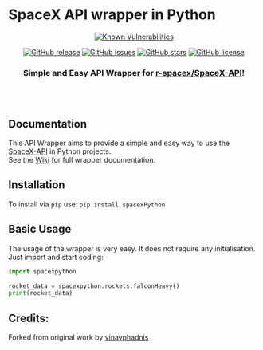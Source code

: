 # SpaceX API wrapper in Python
<div align="center">

<a href="https://snyk.io//test/github/alshapton/SpaceX-Python?targetFile=requirements.txt"><img src="https://snyk.io//test/github/alshapton/SpaceX-Python/badge.svg?targetFile=requirements.txt" alt="Known Vulnerabilities" data-canonical-src="https://snyk.io//test/github/alshapton/SpaceX-Python?targetFile=requirements.txt" style="max-width:100%;"></a>

[![GitHub release](https://img.shields.io/github/release/alshapton/SpaceX-Python.svg)](https://github.com/alshapton/SpaceX-Python/releases)
[![GitHub issues](https://img.shields.io/github/issues/alshapton/SpaceX-Python.svg)](https://github.com/alshapton/SpaceX-Python/issues)
[![GitHub stars](https://img.shields.io/github/stars/alshapton/SpaceX-Python.svg)](https://github.com/alshapton/SpaceX-Python/stargazers)
[![GitHub license](https://img.shields.io/github/license/alshapton/SpaceX-Python.svg)](https://github.com/alshapton/SpaceX-Python)

### Simple and Easy API Wrapper for [r-spacex/SpaceX-API](https://github.com/r-spacex/SpaceX-API)!

<br><br>

</div>

## Documentation
This API Wrapper aims to provide a simple and easy way to use the [SpaceX-API](https://github.com/r-spacex/SpaceX-API) in Python projects.
<br>
See the [Wiki](https://github.com/alshapton/SpaceX-Python/wiki) for full wrapper documentation.

## Installation
To install via `pip` use:
`pip install spacexPython`

## Basic Usage
The usage of the wrapper is very easy. It does not require any initialisation. Just import and start coding:
```python
import spacexpython

rocket_data = spacexpython.rockets.falconHeavy()
print(rocket_data)
```

## Credits:

Forked from original work by [vinayphadnis](https://github.com/vinayphadnis/SpaceX-Python.git)
